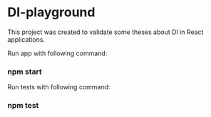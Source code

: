 # DI-playground
This project was created to validate some theses about DI in React applications.

Run app with following command:
### npm start

Run tests with following command:
### npm test